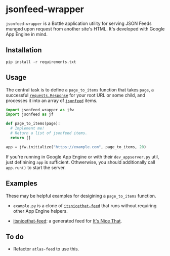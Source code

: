 # jsonfeed-wrapper

`jsonfeed-wrapper` is a Bottle application utility for serving JSON Feeds munged upon request from another site's HTML. It's developed with Google App Engine in mind.


## Installation

```
pip install -r requirements.txt
```

## Usage

The central task is to define a `page_to_items` function that takes `page`, a successful [`requests.Response`](https://requests.readthedocs.io/en/master/api/#requests.Response) for your root URL or some child, and processes it into an array of [`jsonfeed`](https://github.com/lukasschwab/jsonfeed) items.

```python
import jsonfeed_wrapper as jfw
import jsonfeed as jf

def page_to_items(page):
  # Implement me!
  # Return a list of jsonfeed items.
  return []

app = jfw.initialize("https://example.com", page_to_items, 20)
```

If you're running in Google App Engine or with their `dev_appserver.py` util, just definining `app` is sufficient. Othwerwise, you should additionally call `app.run()` to start the server.

## Examples

These may be helpful examples for desigining a `page_to_items` function.

+ `example.py` is a clone of [`itsnicethat-feed`](https://github.com/lukasschwab/itsnicethat-feed) that runs without requiring other App Engine helpers.

+ [itsnicethat-feed](https://github.com/lukasschwab/itsnicethat-feed): a generated feed for [It's Nice That](https://www.itsnicethat.com/).

## To do

+ Refactor `atlas-feed` to use this.

